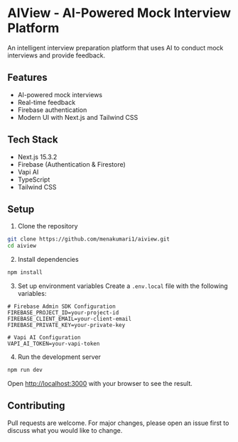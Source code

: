 # AIView - AI-Powered Mock Interview Platform

An intelligent interview preparation platform that uses AI to conduct mock interviews and provide feedback.

## Features

- AI-powered mock interviews
- Real-time feedback
- Firebase authentication
- Modern UI with Next.js and Tailwind CSS

## Tech Stack

- Next.js 15.3.2
- Firebase (Authentication & Firestore)
- Vapi AI
- TypeScript
- Tailwind CSS

## Setup

1. Clone the repository

```bash
git clone https://github.com/menakumari1/aiview.git
cd aiview
```

2. Install dependencies

```bash
npm install
```

3. Set up environment variables
   Create a `.env.local` file with the following variables:

```
# Firebase Admin SDK Configuration
FIREBASE_PROJECT_ID=your-project-id
FIREBASE_CLIENT_EMAIL=your-client-email
FIREBASE_PRIVATE_KEY=your-private-key

# Vapi AI Configuration
VAPI_AI_TOKEN=your-vapi-token
```

4. Run the development server

```bash
npm run dev
```

Open [http://localhost:3000](http://localhost:3000) with your browser to see the result.

## Contributing

Pull requests are welcome. For major changes, please open an issue first to discuss what you would like to change.

